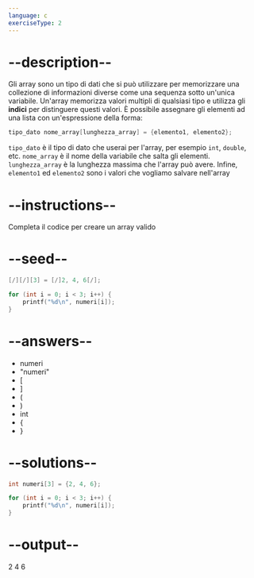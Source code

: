 ```yaml
---
language: c
exerciseType: 2
---
```


# --description--

Gli array sono un tipo di dati che si può utilizzare per memorizzare una collezione di informazioni diverse come una sequenza sotto un'unica variabile.
Un'array memorizza valori multipli di qualsiasi tipo e utilizza gli **indici** per distinguere questi valori.
È possibile assegnare gli elementi ad una lista con un'espressione della forma:
```c
tipo_dato nome_array[lunghezza_array] = {elemento1, elemento2};
```
`tipo_dato` è il tipo di dato che userai per l'array, per esempio `int`, `double`, etc.
`nome_array` è il nome della variabile che salta gli elementi.
`lunghezza_array` è la lunghezza massima che l'array può avere.
Infine, `elemento1` ed `elemento2` sono i valori che vogliamo salvare nell'array

# --instructions--

Completa il codice per creare un array valido

# --seed--

```c
[/][/][3] = [/]2, 4, 6[/];

for (int i = 0; i < 3; i++) {
    printf("%d\n", numeri[i]);
}
```

# --answers--

- numeri
- "numeri"
- [
- ]
- (
- )
- int 
- {
- }

# --solutions--

```c
int numeri[3] = {2, 4, 6};

for (int i = 0; i < 3; i++) {
    printf("%d\n", numeri[i]);
}
```

# --output--

2
4
6
